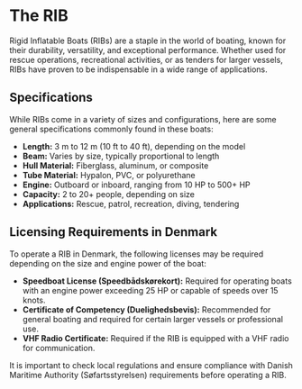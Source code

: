 # The RIB

Rigid Inflatable Boats (RIBs) are a staple in the world of boating, known for their durability, versatility, and exceptional performance. Whether used for rescue operations, recreational activities, or as tenders for larger vessels, RIBs have proven to be indispensable in a wide range of applications.

## Specifications

While RIBs come in a variety of sizes and configurations, here are some general specifications commonly found in these boats:

- **Length:** 3 m to 12 m (10 ft to 40 ft), depending on the model
- **Beam:** Varies by size, typically proportional to length
- **Hull Material:** Fiberglass, aluminum, or composite
- **Tube Material:** Hypalon, PVC, or polyurethane
- **Engine:** Outboard or inboard, ranging from 10 HP to 500+ HP
- **Capacity:** 2 to 20+ people, depending on size
- **Applications:** Rescue, patrol, recreation, diving, tendering

## Licensing Requirements in Denmark

To operate a RIB in Denmark, the following licenses may be required depending on the size and engine power of the boat:

- **Speedboat License (Speedbådskørekort):** Required for operating boats with an engine power exceeding 25 HP or capable of speeds over 15 knots.
- **Certificate of Competency (Duelighedsbevis):** Recommended for general boating and required for certain larger vessels or professional use.
- **VHF Radio Certificate:** Required if the RIB is equipped with a VHF radio for communication.

It is important to check local regulations and ensure compliance with Danish Maritime Authority (Søfartsstyrelsen) requirements before operating a RIB.
